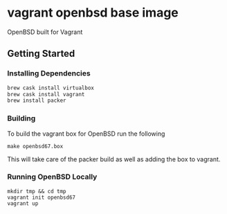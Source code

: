 # vagrant openbsd base image

OpenBSD built for Vagrant

## Getting Started

### Installing Dependencies

```bash
brew cask install virtualbox
brew cask install vagrant
brew install packer
```

### Building

To build the vagrant box for OpenBSD run the following

```
make openbsd67.box
```

This will take care of the packer build as well as adding the box to vagrant.

### Running OpenBSD Locally

```
mkdir tmp && cd tmp
vagrant init openbsd67
vagrant up
```
